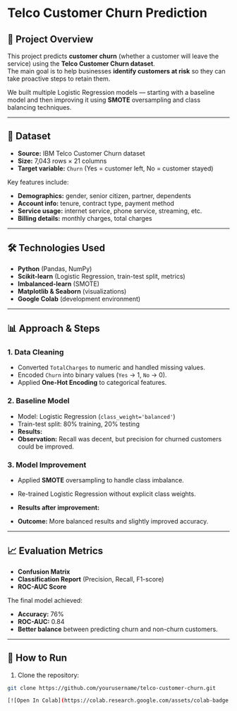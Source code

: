 # Telco Customer Churn Prediction

## 📌 Project Overview
This project predicts **customer churn** (whether a customer will leave the service) using the **Telco Customer Churn dataset**.  
The main goal is to help businesses **identify customers at risk** so they can take proactive steps to retain them.

We built multiple Logistic Regression models — starting with a baseline model and then improving it using **SMOTE** oversampling and class balancing techniques.

---

## 📂 Dataset
- **Source:** IBM Telco Customer Churn dataset
- **Size:** 7,043 rows × 21 columns
- **Target variable:** `Churn` (Yes = customer left, No = customer stayed)

Key features include:
- **Demographics:** gender, senior citizen, partner, dependents
- **Account info:** tenure, contract type, payment method
- **Service usage:** internet service, phone service, streaming, etc.
- **Billing details:** monthly charges, total charges

---

## 🛠️ Technologies Used
- **Python** (Pandas, NumPy)
- **Scikit-learn** (Logistic Regression, train-test split, metrics)
- **Imbalanced-learn** (SMOTE)
- **Matplotlib & Seaborn** (visualizations)
- **Google Colab** (development environment)

---

## 📊 Approach & Steps

### 1. **Data Cleaning**
- Converted `TotalCharges` to numeric and handled missing values.
- Encoded `Churn` into binary values (`Yes` → 1, `No` → 0).
- Applied **One-Hot Encoding** to categorical features.

### 2. **Baseline Model**
- Model: Logistic Regression (`class_weight='balanced'`)
- Train-test split: 80% training, 20% testing
- **Results:**
- **Observation:** Recall was decent, but precision for churned customers could be improved.

### 3. **Model Improvement**
- Applied **SMOTE** oversampling to handle class imbalance.
- Re-trained Logistic Regression without explicit class weights.
- **Results after improvement:**

- **Outcome:** More balanced results and slightly improved accuracy.

---

## 📈 Evaluation Metrics
- **Confusion Matrix**
- **Classification Report** (Precision, Recall, F1-score)
- **ROC-AUC Score**

The final model achieved:
- **Accuracy:** 76%
- **ROC-AUC:** 0.84
- **Better balance** between predicting churn and non-churn customers.

---

## 🚀 How to Run
1. Clone the repository:
 ```bash
 git clone https://github.com/yourusername/telco-customer-churn.git

[![Open In Colab](https://colab.research.google.com/assets/colab-badge.svg)](https://colab.research.google.com/github/Atuwene/telco-customer-churn/blob/main/customer_churn_analysis.ipynb)

